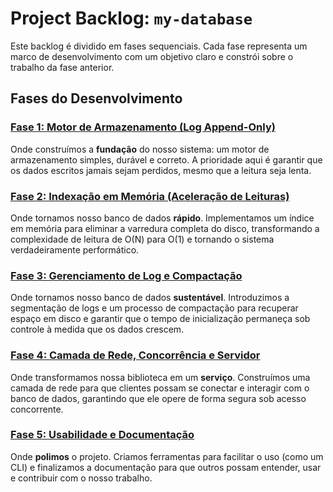 # Project Backlog: `my-database`

Este backlog é dividido em fases sequenciais. Cada fase representa um marco de desenvolvimento com um objetivo claro e constrói sobre o trabalho da fase anterior.

## Fases do Desenvolvimento

### [Fase 1: Motor de Armazenamento (Log Append-Only)](01.md)

Onde construímos a **fundação** do nosso sistema: um motor de armazenamento simples, durável e correto. A prioridade aqui é garantir que os dados escritos jamais sejam perdidos, mesmo que a leitura seja lenta.

### [Fase 2: Indexação em Memória (Aceleração de Leituras)](02.md)

Onde tornamos nosso banco de dados **rápido**. Implementamos um índice em memória para eliminar a varredura completa do disco, transformando a complexidade de leitura de O(N) para O(1) e tornando o sistema verdadeiramente performático.

### [Fase 3: Gerenciamento de Log e Compactação](03.md)

Onde tornamos nosso banco de dados **sustentável**. Introduzimos a segmentação de logs e um processo de compactação para recuperar espaço em disco e garantir que o tempo de inicialização permaneça sob controle à medida que os dados crescem.

### [Fase 4: Camada de Rede, Concorrência e Servidor](04.md)

Onde transformamos nossa biblioteca em um **serviço**. Construímos uma camada de rede para que clientes possam se conectar e interagir com o banco de dados, garantindo que ele opere de forma segura sob acesso concorrente.

### [Fase 5: Usabilidade e Documentação](05.md)

Onde **polimos** o projeto. Criamos ferramentas para facilitar o uso (como um CLI) e finalizamos a documentação para que outros possam entender, usar e contribuir com o nosso trabalho.
